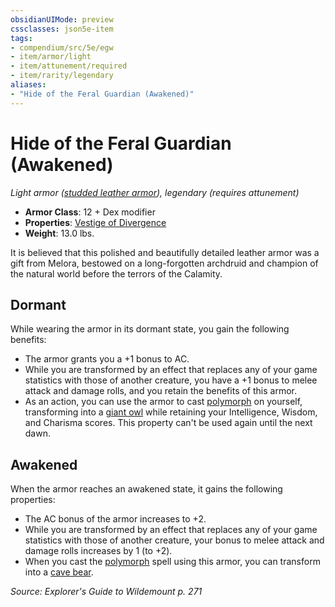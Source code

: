 ```yaml
---
obsidianUIMode: preview
cssclasses: json5e-item
tags:
- compendium/src/5e/egw
- item/armor/light
- item/attunement/required
- item/rarity/legendary
aliases: 
- "Hide of the Feral Guardian (Awakened)"
---
```

# Hide of the Feral Guardian (Awakened)
*Light armor ([studded leather armor](Mechanics/items/studded-leather-armor.md)), legendary (requires attunement)*  

- **Armor Class**: 12 + Dex modifier
- **Properties**: [Vestige of Divergence](Mechanics/Rules/item-properties.md#Vestige%20of%20Divergence)
- **Weight**: 13.0 lbs.

It is believed that this polished and beautifully detailed leather armor was a gift from Melora, bestowed on a long-forgotten archdruid and champion of the natural world before the terrors of the Calamity.

## Dormant

While wearing the armor in its dormant state, you gain the following benefits:

- The armor grants you a +1 bonus to AC.  
- While you are transformed by an effect that replaces any of your game statistics with those of another creature, you have a +1 bonus to melee attack and damage rolls, and you retain the benefits of this armor.  
- As an action, you can use the armor to cast [polymorph](Mechanics/spells/polymorph.md) on yourself, transforming into a [giant owl](Mechanics/bestiary/beast/giant-owl.md) while retaining your Intelligence, Wisdom, and Charisma scores. This property can't be used again until the next dawn.  

## Awakened

When the armor reaches an awakened state, it gains the following properties:

- The AC bonus of the armor increases to +2.  
- While you are transformed by an effect that replaces any of your game statistics with those of another creature, your bonus to melee attack and damage rolls increases by 1 (to +2).  
- When you cast the [polymorph](Mechanics/spells/polymorph.md) spell using this armor, you can transform into a [cave bear](Mechanics/bestiary/beast/cave-bear.md).  

*Source: Explorer's Guide to Wildemount p. 271*